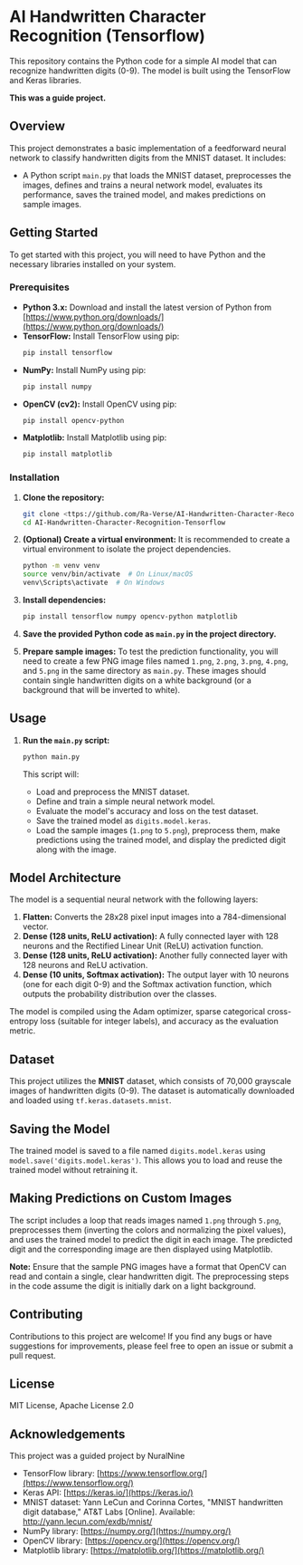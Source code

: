 # AI Handwritten Character Recognition (Tensorflow)

This repository contains the Python code for a simple AI model that can recognize handwritten digits (0-9). The model is built using the TensorFlow and Keras libraries.

**This was a guide project.**

## Overview

This project demonstrates a basic implementation of a feedforward neural network to classify handwritten digits from the MNIST dataset. It includes:

* A Python script `main.py` that loads the MNIST dataset, preprocesses the images, defines and trains a neural network model, evaluates its performance, saves the trained model, and makes predictions on sample images.

## Getting Started

To get started with this project, you will need to have Python and the necessary libraries installed on your system.

### Prerequisites

* **Python 3.x:** Download and install the latest version of Python from [https://www.python.org/downloads/](https://www.python.org/downloads/)
* **TensorFlow:** Install TensorFlow using pip:
    ```bash
    pip install tensorflow
    ```
* **NumPy:** Install NumPy using pip:
    ```bash
    pip install numpy
    ```
* **OpenCV (cv2):** Install OpenCV using pip:
    ```bash
    pip install opencv-python
    ```
* **Matplotlib:** Install Matplotlib using pip:
    ```bash
    pip install matplotlib
    ```

### Installation

1.  **Clone the repository:**
    ```bash
    git clone <ttps://github.com/Ra-Verse/AI-Handwritten-Character-Recognition/tree/main>
    cd AI-Handwritten-Character-Recognition-Tensorflow
    ```
    
2.  **(Optional) Create a virtual environment:** It is recommended to create a virtual environment to isolate the project dependencies.
    ```bash
    python -m venv venv
    source venv/bin/activate  # On Linux/macOS
    venv\Scripts\activate  # On Windows
    ```

3.  **Install dependencies:**
    ```bash
    pip install tensorflow numpy opencv-python matplotlib
    ```

4.  **Save the provided Python code as `main.py` in the project directory.**

5.  **Prepare sample images:** To test the prediction functionality, you will need to create a few PNG image files named `1.png`, `2.png`, `3.png`, `4.png`, and `5.png` in the same directory as `main.py`. These images should contain single handwritten digits on a white background (or a background that will be inverted to white).

## Usage

1.  **Run the `main.py` script:**
    ```bash
    python main.py
    ```

    This script will:
    * Load and preprocess the MNIST dataset.
    * Define and train a simple neural network model.
    * Evaluate the model's accuracy and loss on the test dataset.
    * Save the trained model as `digits.model.keras`.
    * Load the sample images (`1.png` to `5.png`), preprocess them, make predictions using the trained model, and display the predicted digit along with the image.

## Model Architecture

The model is a sequential neural network with the following layers:

1.  **Flatten:** Converts the 28x28 pixel input images into a 784-dimensional vector.
2.  **Dense (128 units, ReLU activation):** A fully connected layer with 128 neurons and the Rectified Linear Unit (ReLU) activation function.
3.  **Dense (128 units, ReLU activation):** Another fully connected layer with 128 neurons and ReLU activation.
4.  **Dense (10 units, Softmax activation):** The output layer with 10 neurons (one for each digit 0-9) and the Softmax activation function, which outputs the probability distribution over the classes.

The model is compiled using the Adam optimizer, sparse categorical cross-entropy loss (suitable for integer labels), and accuracy as the evaluation metric.

## Dataset

This project utilizes the **MNIST** dataset, which consists of 70,000 grayscale images of handwritten digits (0-9). The dataset is automatically downloaded and loaded using `tf.keras.datasets.mnist`.

## Saving the Model

The trained model is saved to a file named `digits.model.keras` using `model.save('digits.model.keras')`. This allows you to load and reuse the trained model without retraining it.

## Making Predictions on Custom Images

The script includes a loop that reads images named `1.png` through `5.png`, preprocesses them (inverting the colors and normalizing the pixel values), and uses the trained model to predict the digit in each image. The predicted digit and the corresponding image are then displayed using Matplotlib.

**Note:** Ensure that the sample PNG images have a format that OpenCV can read and contain a single, clear handwritten digit. The preprocessing steps in the code assume the digit is initially dark on a light background.

## Contributing

Contributions to this project are welcome! If you find any bugs or have suggestions for improvements, please feel free to open an issue or submit a pull request.

## License

MIT License, Apache License 2.0

## Acknowledgements

This project was a guided project by NuralNine

* TensorFlow library: [https://www.tensorflow.org/](https://www.tensorflow.org/)
* Keras API: [https://keras.io/](https://keras.io/)
* MNIST dataset: Yann LeCun and Corinna Cortes, "MNIST handwritten digit database," AT&T Labs [Online]. Available: http://yann.lecun.com/exdb/mnist/
* NumPy library: [https://numpy.org/](https://numpy.org/)
* OpenCV library: [https://opencv.org/](https://opencv.org/)
* Matplotlib library: [https://matplotlib.org/](https://matplotlib.org/)
